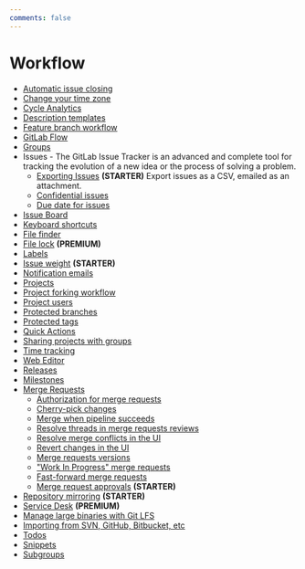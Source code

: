 ```yaml
---
comments: false
---
```


# Workflow

- [Automatic issue closing](../user/project/issues/managing_issues.md#closing-issues-automatically)
- [Change your time zone](timezone.md)
- [Cycle Analytics](../user/project/cycle_analytics.md)
- [Description templates](../user/project/description_templates.md)
- [Feature branch workflow](workflow.md)
- [GitLab Flow](gitlab_flow.md)
- [Groups](../user/group/index.md)
- Issues - The GitLab Issue Tracker is an advanced and complete tool for
  tracking the evolution of a new idea or the process of solving a problem.
  - [Exporting Issues](../user/project/issues/csv_export.md) **(STARTER)** Export issues as a CSV, emailed as an attachment.
  - [Confidential issues](../user/project/issues/confidential_issues.md)
  - [Due date for issues](../user/project/issues/due_dates.md)
- [Issue Board](../user/project/issue_board.md)
- [Keyboard shortcuts](shortcuts.md)
- [File finder](../user/project/repository/file_finder.md)
- [File lock](../user/project/file_lock.md) **(PREMIUM)**
- [Labels](../user/project/labels.md)
- [Issue weight](issue_weight.md) **(STARTER)**
- [Notification emails](notifications.md)
- [Projects](../user/project/index.md)
- [Project forking workflow](../user/project/forking_workflow.md)
- [Project users](../user/project/members/index.md)
- [Protected branches](../user/project/protected_branches.md)
- [Protected tags](../user/project/protected_tags.md)
- [Quick Actions](../user/project/quick_actions.md)
- [Sharing projects with groups](../user/project/members/share_project_with_groups.md)
- [Time tracking](time_tracking.md)
- [Web Editor](../user/project/repository/web_editor.md)
- [Releases](releases.md)
- [Milestones](../user/project/milestones/index.md)
- [Merge Requests](../user/project/merge_requests/index.md)
  - [Authorization for merge requests](../user/project/merge_requests/authorization_for_merge_requests.md)
  - [Cherry-pick changes](../user/project/merge_requests/cherry_pick_changes.md)
  - [Merge when pipeline succeeds](../user/project/merge_requests/merge_when_pipeline_succeeds.md)
  - [Resolve threads in merge requests reviews](../user/discussions/index.md)
  - [Resolve merge conflicts in the UI](../user/project/merge_requests/resolve_conflicts.md)
  - [Revert changes in the UI](../user/project/merge_requests/revert_changes.md)
  - [Merge requests versions](../user/project/merge_requests/versions.md)
  - ["Work In Progress" merge requests](../user/project/merge_requests/work_in_progress_merge_requests.md)
  - [Fast-forward merge requests](../user/project/merge_requests/fast_forward_merge.md)
  - [Merge request approvals](../user/project/merge_requests/merge_request_approvals.md) **(STARTER)**
- [Repository mirroring](repository_mirroring.md) **(STARTER)**
- [Service Desk](../user/project/service_desk.md) **(PREMIUM)**
- [Manage large binaries with Git LFS](../administration/lfs/manage_large_binaries_with_git_lfs.md)
- [Importing from SVN, GitHub, Bitbucket, etc](importing/README.md)
- [Todos](todos.md)
- [Snippets](../user/snippets.md)
- [Subgroups](../user/group/subgroups/index.md)
